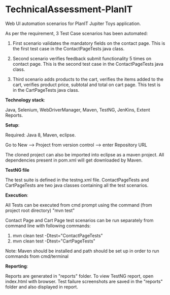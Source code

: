 # TechnicalAssessment-PlanIT

Web UI automation scenarios for PlanIT Jupiter Toys application.

As per the requirement, 3 Test Case scenarios has been automated:

1. First scenario validates the mandatory fields on the contact page. This is the first test case in the ContactPageTests java class. 

2. Second scenario verifies feedback submit functionality 5 times on contact page. This is the second test case in the ContactPageTests java class.

3. Third scenario adds products to the cart, verifies the items added to the cart, verifies product price, subtotal and total on cart page. This test is in the CartPageTests java class.

**Technology stack**: 

Java, Selenium, WebDriverManager, Maven, TestNG, JenKins, Extent Reports.

**Setup**:

Required: Java 8, Maven, eclipse.

Go to New --> Project from version control --> enter Repository URL

The cloned project can also be imported into eclipse as a maven project. All dependencies present in pom.xml will get downloaded by Maven.

**TestNG file**

The test suite is defined in the testng.xml file. ContactPageTests and CartPageTests are two java classes containing all the test scenarios.

**Execution**:

All Tests can be executed from cmd prompt using the command (from project root directory)
"mvn test"

Contact Page and Cart Page test scenarios can be run separately from command line with following commands:
1. mvn clean test -Dtest="ContactPageTests"
2. mvn clean test -Dtest="CartPageTests"

Note: Maven should be installed and path should be set up in order to run commands from cmd/terminal

**Reporting**:

Reports are generated in "reports" folder. To view TestNG report, open index.html with browser. Test failure screenshots are saved in the "reports" folder and also displayed in report.
